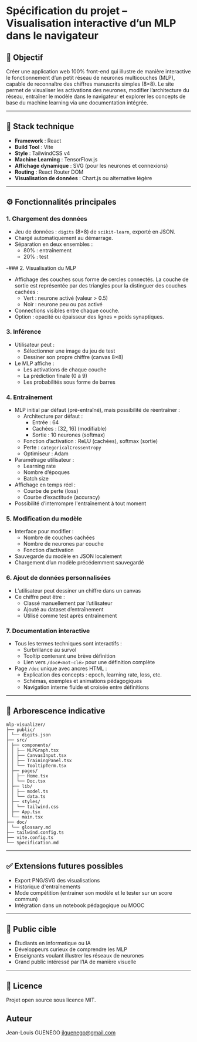 # Spécification du projet – Visualisation interactive d’un MLP dans le navigateur

## 🎯 Objectif

Créer une application web 100% front-end qui illustre de manière interactive le fonctionnement d’un petit réseau de neurones multicouches (MLP), capable de reconnaître des chiffres manuscrits simples (8×8). Le site permet de visualiser les activations des neurones, modifier l’architecture du réseau, entraîner le modèle dans le navigateur et explorer les concepts de base du machine learning via une documentation intégrée.

---

## 🧱 Stack technique

- **Framework** : React
- **Build Tool** : Vite
- **Style** : TailwindCSS v4
- **Machine Learning** : TensorFlow.js
- **Affichage dynamique** : SVG (pour les neurones et connexions)
- **Routing** : React Router DOM
- **Visualisation de données** : Chart.js ou alternative légère

---

## ⚙️ Fonctionnalités principales

### 1. Chargement des données

- Jeu de données : `digits` (8×8) de `scikit-learn`, exporté en JSON.
- Chargé automatiquement au démarrage.
- Séparation en deux ensembles :
  - 80% : entraînement
  - 20% : test

-### 2. Visualisation du MLP

- Affichage des couches sous forme de cercles connectés. La couche de sortie est représentée par des triangles pour la distinguer des couches cachées :
  - Vert : neurone activé (valeur > 0.5)
  - Noir : neurone peu ou pas activé
- Connections visibles entre chaque couche.
- Option : opacité ou épaisseur des lignes = poids synaptiques.

### 3. Inférence

- Utilisateur peut :
  - Sélectionner une image du jeu de test
  - Dessiner son propre chiffre (canvas 8×8)
- Le MLP affiche :
  - Les activations de chaque couche
  - La prédiction finale (0 à 9)
  - Les probabilités sous forme de barres

### 4. Entraînement

- MLP initial par défaut (pré-entraîné), mais possibilité de réentraîner :
  - Architecture par défaut :
    - Entrée : 64
    - Cachées : [32, 16] (modifiable)
    - Sortie : 10 neurones (softmax)
  - Fonction d’activation : ReLU (cachées), softmax (sortie)
  - Perte : `categoricalCrossentropy`
  - Optimiseur : Adam
- Paramétrage utilisateur :
  - Learning rate
  - Nombre d’époques
  - Batch size
- Affichage en temps réel :
  - Courbe de perte (loss)
  - Courbe d’exactitude (accuracy)
- Possibilité d’interrompre l'entraînement à tout moment

### 5. Modification du modèle

- Interface pour modifier :
  - Nombre de couches cachées
  - Nombre de neurones par couche
  - Fonction d’activation
- Sauvegarde du modèle en JSON localement
- Chargement d’un modèle précédemment sauvegardé

### 6. Ajout de données personnalisées

- L’utilisateur peut dessiner un chiffre dans un canvas
- Ce chiffre peut être :
  - Classé manuellement par l’utilisateur
  - Ajouté au dataset d’entraînement
  - Utilisé comme test après entraînement

### 7. Documentation interactive

- Tous les termes techniques sont interactifs :
  - Surbrillance au survol
  - Tooltip contenant une brève définition
  - Lien vers `/doc#<mot-clé>` pour une définition complète
- Page `/doc` unique avec ancres HTML :
  - Explication des concepts : epoch, learning rate, loss, etc.
  - Schémas, exemples et animations pédagogiques
  - Navigation interne fluide et croisée entre définitions

---

## 📂 Arborescence indicative

```
mlp-visualizer/
├── public/
│ └── digits.json
├── src/
│ ├── components/
│ │ ├── MLPGraph.tsx
│ │ ├── CanvasInput.tsx
│ │ ├── TrainingPanel.tsx
│ │ └── TooltipTerm.tsx
│ ├── pages/
│ │ ├── Home.tsx
│ │ └── Doc.tsx
│ ├── lib/
│ │ ├── model.ts
│ │ └── data.ts
│ ├── styles/
│ │ └── tailwind.css
│ ├── App.tsx
│ └── main.tsx
├── doc/
│ └── glossary.md
├── tailwind.config.ts
├── vite.config.ts
└── Specification.md
```

---

## ✅ Extensions futures possibles

- Export PNG/SVG des visualisations
- Historique d'entraînements
- Mode compétition (entrainer son modèle et le tester sur un score commun)
- Intégration dans un notebook pédagogique ou MOOC

---

## 👤 Public cible

- Étudiants en informatique ou IA
- Développeurs curieux de comprendre les MLP
- Enseignants voulant illustrer les réseaux de neurones
- Grand public intéressé par l’IA de manière visuelle

---

## 📜 Licence

Projet open source sous licence MIT.

## Auteur

Jean-Louis GUENEGO <jlguenego@gmail.com>
